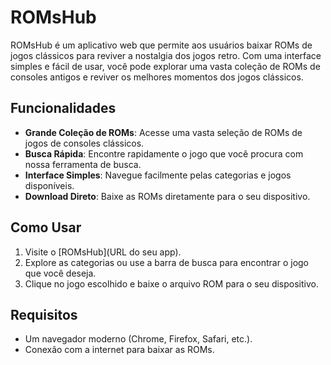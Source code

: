 # ROMsHub

ROMsHub é um aplicativo web que permite aos usuários baixar ROMs de jogos clássicos para reviver a nostalgia dos jogos retro. 
Com uma interface simples e fácil de usar, você pode explorar uma vasta coleção de ROMs de consoles antigos e reviver os melhores momentos dos jogos clássicos.

## Funcionalidades

- **Grande Coleção de ROMs**: Acesse uma vasta seleção de ROMs de jogos de consoles clássicos.
- **Busca Rápida**: Encontre rapidamente o jogo que você procura com nossa ferramenta de busca.
- **Interface Simples**: Navegue facilmente pelas categorias e jogos disponíveis.
- **Download Direto**: Baixe as ROMs diretamente para o seu dispositivo.

## Como Usar

1. Visite o [ROMsHub](URL do seu app).
2. Explore as categorias ou use a barra de busca para encontrar o jogo que você deseja.
3. Clique no jogo escolhido e baixe o arquivo ROM para o seu dispositivo.

## Requisitos

- Um navegador moderno (Chrome, Firefox, Safari, etc.).
- Conexão com a internet para baixar as ROMs.



